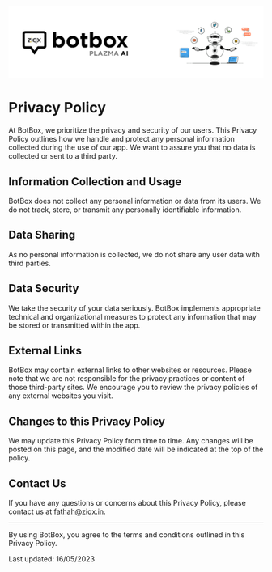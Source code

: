 ![BotBox Banner](https://raw.githubusercontent.com/Ziqx/botbox/main/banner.png)

# Privacy Policy

At BotBox, we prioritize the privacy and security of our users. This Privacy Policy outlines how we handle and protect any personal information collected during the use of our app. We want to assure you that no data is collected or sent to a third party.

## Information Collection and Usage

BotBox does not collect any personal information or data from its users. We do not track, store, or transmit any personally identifiable information.

## Data Sharing

As no personal information is collected, we do not share any user data with third parties.

## Data Security

We take the security of your data seriously. BotBox implements appropriate technical and organizational measures to protect any information that may be stored or transmitted within the app.

## External Links

BotBox may contain external links to other websites or resources. Please note that we are not responsible for the privacy practices or content of those third-party sites. We encourage you to review the privacy policies of any external websites you visit.

## Changes to this Privacy Policy

We may update this Privacy Policy from time to time. Any changes will be posted on this page, and the modified date will be indicated at the top of the policy.

## Contact Us

If you have any questions or concerns about this Privacy Policy, please contact us at [fathah@ziqx.in](mailto:fathah@ziqx.in).

---

By using BotBox, you agree to the terms and conditions outlined in this Privacy Policy.

Last updated: 16/05/2023

